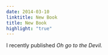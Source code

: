 ```yaml
---
date: 2014-03-10
linktitle: New Book
title: New Book
highlight: "true"
---
```


I recently published <i>Oh go to the Devil.</i>